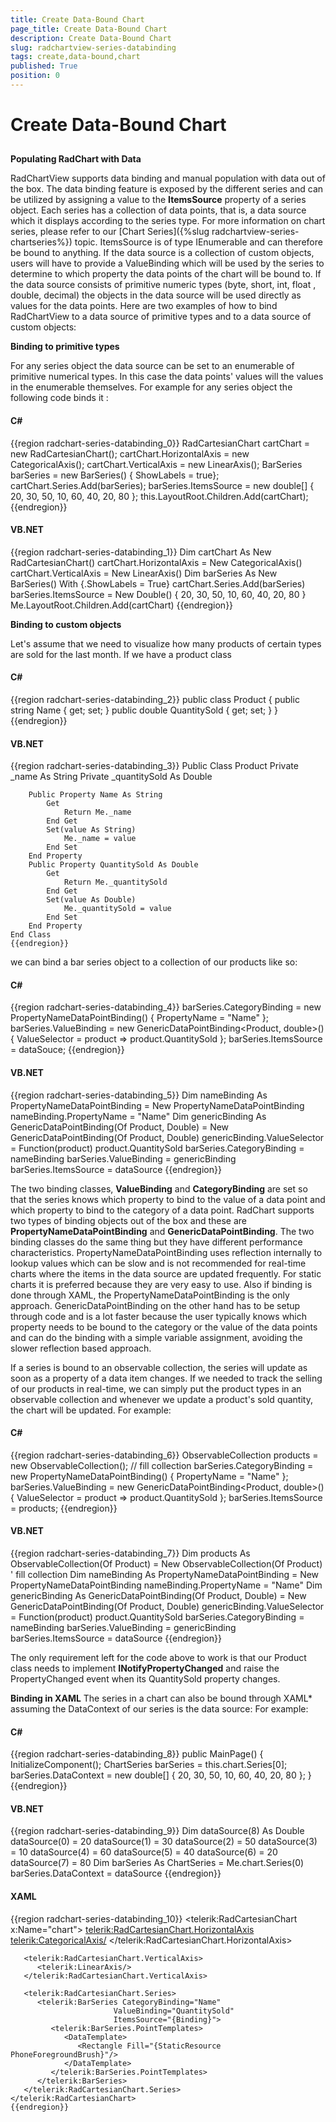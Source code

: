 ```yaml
---
title: Create Data-Bound Chart
page_title: Create Data-Bound Chart
description: Create Data-Bound Chart
slug: radchartview-series-databinding
tags: create,data-bound,chart
published: True
position: 0
---
```


# Create Data-Bound Chart



## 

__Populating RadChart with Data__


RadChartView supports data binding and manual population with data out of the box. The data binding feature is exposed by the different series and can be utilized by assigning a value to the __ItemsSource__ property of a series object.
Each series has a collection of data points, that is, a data source which it displays according to the series type. For more information on chart series, please refer to our [Chart Series]({%slug radchartview-series-chartseries%}) topic.
ItemsSource is of type IEnumerable and can therefore be bound to anything. If the data source is a collection of custom objects, users will have to provide a ValueBinding which will be used by the series to determine to which property the data points of the chart will be bound to.
If the data source consists of primitive numeric types (byte, short, int, float , double, decimal) the objects in the data source will be used directly as values for the data points.
Here are two examples of how to bind RadChartView to a data source of primitive types and to a data source of custom objects:


__Binding to primitive types__

For any series object the data source can be set to an enumerable of primitive numerical types.
In this case the data points' values will the values in the enumerable themselves. For example for any series object the following code binds it :

#### __C#__

{{region radchart-series-databinding_0}}
	RadCartesianChart cartChart = new RadCartesianChart();
	cartChart.HorizontalAxis = new CategoricalAxis();
	cartChart.VerticalAxis = new LinearAxis();
	BarSeries barSeries = new BarSeries() { ShowLabels = true};
	cartChart.Series.Add(barSeries);
	barSeries.ItemsSource = new double[] { 20, 30, 50, 10, 60, 40, 20, 80 };
	this.LayoutRoot.Children.Add(cartChart);
	{{endregion}}



#### __VB.NET__

{{region radchart-series-databinding_1}}
	Dim cartChart As New RadCartesianChart()
	cartChart.HorizontalAxis = New CategoricalAxis()
	cartChart.VerticalAxis = New LinearAxis()
	Dim barSeries As New BarSeries() With {.ShowLabels = True}
	cartChart.Series.Add(barSeries)
	barSeries.ItemsSource = New Double() { 20, 30, 50, 10, 60, 40, 20, 80 }
	Me.LayoutRoot.Children.Add(cartChart)
	{{endregion}}



__Binding to custom objects__

Let's assume that we need to visualize how many products of certain types are sold for the last month.
If we have a product class


#### __C#__

{{region radchart-series-databinding_2}}
	public class Product
	{
	    public string Name
	    {
	        get;
	        set;
	    }
	    public double QuantitySold
	    {
	        get;
	        set;
	    }
	}
	{{endregion}}



#### __VB.NET__

{{region radchart-series-databinding_3}}
	Public Class Product
	    Private _name As String
	    Private _quantitySold As Double
	
	    Public Property Name As String
	        Get
	            Return Me._name
	        End Get
	        Set(value As String)
	            Me._name = value
	        End Set
	    End Property
	    Public Property QuantitySold As Double
	        Get
	            Return Me._quantitySold
	        End Get
	        Set(value As Double)
	            Me._quantitySold = value
	        End Set
	    End Property
	End Class
	{{endregion}}



we can bind a bar series object to a collection of our products like so:

#### __C#__

{{region radchart-series-databinding_4}}
	barSeries.CategoryBinding = new PropertyNameDataPointBinding() { PropertyName = "Name" };
	barSeries.ValueBinding = new GenericDataPointBinding<Product, double>() { ValueSelector = product => product.QuantitySold };
	barSeries.ItemsSource = dataSouce;
	{{endregion}}



#### __VB.NET__

{{region radchart-series-databinding_5}}
	Dim nameBinding As PropertyNameDataPointBinding = New PropertyNameDataPointBinding
	nameBinding.PropertyName = "Name"
	Dim genericBinding As GenericDataPointBinding(Of Product, Double) = New GenericDataPointBinding(Of Product, Double)
	genericBinding.ValueSelector = Function(product) product.QuantitySold
	barSeries.CategoryBinding = nameBinding
	barSeries.ValueBinding = genericBinding
	barSeries.ItemsSource = dataSource
	{{endregion}}



The two binding classes, __ValueBinding__ and __CategoryBinding__ are set so that the series knows which property to bind to the value of a data point and which property to bind
to the category of a data point. RadChart supports two types of binding objects out of the box and these are __PropertyNameDataPointBinding__ and __GenericDataPointBinding__.
The two binding classes do the same thing but they have different performance characteristics. PropertyNameDataPointBinding uses reflection internally to lookup values which can be slow and is not recommended for real-time charts where the items in the data source are updated frequently. For static charts it is preferred because they are very easy to use.
Also if binding is done through XAML, the PropertyNameDataPointBinding is the only approach. GenericDataPointBinding on the other hand has to be setup through code and is a lot faster because the user typically knows which property needs to be bound to the category or the value of the data points and can do the binding with a simple variable assignment, avoiding the slower reflection based approach.

If a series is bound to an observable collection, the series will update as soon as a property of a data item changes.
If we needed to track the selling of our products in real-time, we can simply put the product types in an observable collection
and whenever we update a product's sold quantity, the chart will be updated. For example:


#### __C#__

{{region radchart-series-databinding_6}}
	ObservableCollection<Product> products = new ObservableCollection<Product>();
	// fill collection
	barSeries.CategoryBinding = new PropertyNameDataPointBinding() { PropertyName = "Name" };
	barSeries.ValueBinding = new GenericDataPointBinding<Product, double>() { ValueSelector = product => product.QuantitySold };
	barSeries.ItemsSource = products;
	{{endregion}}



#### __VB.NET__

{{region radchart-series-databinding_7}}
	Dim products As ObservableCollection(Of Product) = New ObservableCollection(Of Product)
	' fill collection
	Dim nameBinding As PropertyNameDataPointBinding = New PropertyNameDataPointBinding
	nameBinding.PropertyName = "Name"
	Dim genericBinding As GenericDataPointBinding(Of Product, Double) = New GenericDataPointBinding(Of Product, Double)
	genericBinding.ValueSelector = Function(product) product.QuantitySold
	barSeries.CategoryBinding = nameBinding
	barSeries.ValueBinding = genericBinding
	barSeries.ItemsSource = dataSource
	{{endregion}}



 The only requirement left for the code above to work is that our Product class needs to implement __INotifyPropertyChanged__ and raise the PropertyChanged event when its QuantitySold property changes.



__Binding in XAML__
          The series in a chart can also be bound through XAML* assuming the DataContext of our series is the data source:
For example:



#### __C#__

{{region radchart-series-databinding_8}}
	public MainPage()
	{
	    InitializeComponent();
	    ChartSeries barSeries = this.chart.Series[0];
	    barSeries.DataContext = new double[] { 20, 30, 50, 10, 60, 40, 20, 80 };
	}
	{{endregion}}



#### __VB.NET__

{{region radchart-series-databinding_9}}
	Dim dataSource(8) As Double
	dataSource(0) = 20
	dataSource(1) = 30
	dataSource(2) = 50
	dataSource(3) = 10
	dataSource(4) = 60
	dataSource(5) = 40
	dataSource(6) = 20
	dataSource(7) = 80
	Dim barSeries As ChartSeries = Me.chart.Series(0)
	barSeries.DataContext = dataSource
	{{endregion}}



#### __XAML__

{{region radchart-series-databinding_10}}
	<telerik:RadCartesianChart x:Name="chart">
	   <telerik:RadCartesianChart.HorizontalAxis>
	      <telerik:CategoricalAxis/>
	   </telerik:RadCartesianChart.HorizontalAxis>
	
	   <telerik:RadCartesianChart.VerticalAxis>
	      <telerik:LinearAxis/>
	   </telerik:RadCartesianChart.VerticalAxis>
	
	   <telerik:RadCartesianChart.Series>
	      <telerik:BarSeries CategoryBinding="Name"
	                       ValueBinding="QuantitySold"
	                       ItemsSource="{Binding}">
	         <telerik:BarSeries.PointTemplates>
	            <DataTemplate>
	               <Rectangle Fill="{StaticResource PhoneForegroundBrush}"/>
	            </DataTemplate>
	         </telerik:BarSeries.PointTemplates>
	      </telerik:BarSeries>
	   </telerik:RadCartesianChart.Series>
	</telerik:RadCartesianChart>
	{{endregion}}